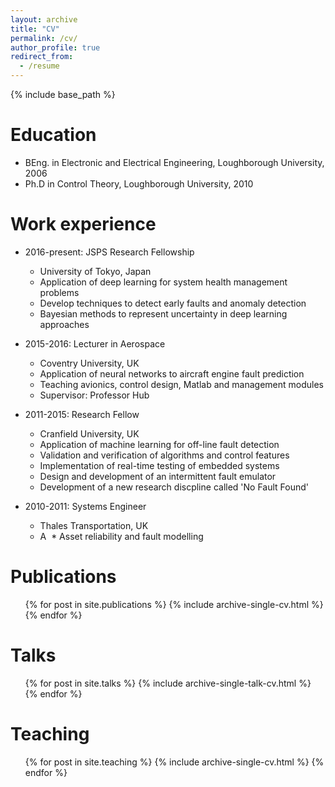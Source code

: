 ```yaml
---
layout: archive
title: "CV"
permalink: /cv/
author_profile: true
redirect_from:
  - /resume
---
```


{% include base_path %}

Education
======
* BEng. in Electronic and Electrical Engineering, Loughborough University, 2006
* Ph.D in Control Theory, Loughborough University, 2010

Work experience
======
* 2016-present: JSPS Research Fellowship
  * University of Tokyo, Japan
  * Application of deep learning for system health management problems
  * Develop techniques to detect early faults and anomaly detection
  * Bayesian methods to represent uncertainty in deep learning approaches 

* 2015-2016: Lecturer in Aerospace
  * Coventry University, UK
  * Application of neural networks to aircraft engine fault prediction 
  * Teaching avionics, control design, Matlab and management modules
  * Supervisor: Professor Hub
  
* 2011-2015: Research Fellow
  * Cranfield University, UK
  * Application of machine learning for off-line fault detection 
  * Validation and verification of algorithms and control features 
  * Implementation of real-time testing of embedded systems  
  * Design and development of an intermittent fault emulator
  * Development of a new research discpline called 'No Fault Found' 

* 2010-2011: Systems Engineer
  * Thales Transportation, UK
  * A
  * Asset reliability and fault modelling 

Publications
======
  <ul>{% for post in site.publications %}
    {% include archive-single-cv.html %}
  {% endfor %}</ul>
  
Talks
======
  <ul>{% for post in site.talks %}
    {% include archive-single-talk-cv.html %}
  {% endfor %}</ul>
  
Teaching
======
  <ul>{% for post in site.teaching %}
    {% include archive-single-cv.html %}
  {% endfor %}</ul>
  
